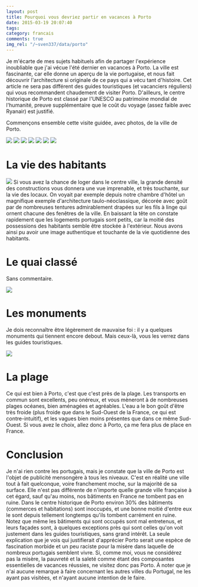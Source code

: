 ```yaml
---
layout: post
title: Pourquoi vous devriez partir en vacances à Porto
date: 2015-03-19 20:07:40
tags: 
category: francais
comments: true
img_rel: "/~sven337/data/porto"
---
```


Je m'écarte de mes sujets habituels afin de partager l'expérience inoubliable que j'ai vécue l'été dernier en vacances à Porto. La ville est fascinante, car elle donne un aperçu de la vie portugaise, et nous fait découvrir l'architecture si originale de ce pays qui a vécu tant d'histoire. 
Cet article ne sera pas différent des guides touristiques (et vacanciers réguliers) qui vous recommandent chaudement de visiter Porto. D'ailleurs, le centre historique de Porto est classé par l'UNESCO au patrimoine mondial de l'humanité, preuve supplémentaire que le coût du voyage (assez faible avec Ryanair) est justifié.

Commençons ensemble cette visite guidée, avec photos, de la ville de Porto. 

![](facades1.jpg)
![](facades2.jpg)
![](facades4.jpg)
![](facades5.jpg)
![](facades6.jpg)
![](facades7.jpg)
![](facades8.jpg)

# La vie des habitants 

![](facades3.jpg)
Si vous avez la chance de loger dans le centre ville, la grande densité des constructions vous donnera une vue imprenable, et très touchante, sur la vie des locaux. On voyait par exemple depuis notre chambre d'hôtel un magnifique exemple d'architecture taulo-néoclassique, décorée avec goût par de nombreuses tentures admirablement drapées sur les fils à linge qui ornent chacune des fenêtres de la ville.
En baissant la tête on constate rapidement que les logements portugais sont petits, car la moitié des possessions des habitants semble être stockée à l'extérieur. Nous avons ainsi pu avoir une image authentique et touchante de la vie quotidienne des habitants.

# Le quai classé

Sans commentaire.

![](quai.jpg)

# Les monuments

Je dois reconnaître être légèrement de mauvaise foi : il y a quelques monuments qui tiennent encore debout. Mais ceux-là, vous les verrez dans les guides touristiques.

![](facades9.jpg)

# La plage

Ce qui est bien à Porto, c'est que c'est près de la plage. Les transports en commun sont excellents, peu onéreux, et vous mèneront à de nombreuses plages océanes, bien aménagées et agréables. L'eau a le bon goût d'être très froide (plus froide que dans le Sud-Ouest de la France, ce qui est contre-intuitif), et les vagues bien moins présentes que dans ce même Sud-Ouest. Si vous avez le choix, allez donc à Porto, ça me fera plus de place en France.

# Conclusion

Je n'ai rien contre les portugais, mais je constate que la ville de Porto est l'objet de publicité mensongère à tous les niveaux. C'est en réalité une ville tout à fait quelconque, voire franchement moche, sur la majorité de sa surface. Elle n'est pas différente de n'importe quelle grande ville française à cet égard, sauf qu'au moins, nos bâtiments en France ne tombent pas en ruine. Dans le centre historique de Porto environ 30% des bâtiments (commerces et habitations) sont inoccupés, et une bonne moitié d'entre eux le sont depuis tellement longtemps qu'ils tombent carrément en ruine. Notez que même les bâtiments qui sont occupés sont mal entretenus, et leurs façades sont, à quelques exceptions près qui sont celles qu'on voit justement dans les guides touristiques, sans grand intérêt.
La seule explication que je vois qui justifierait d'apprécier Porto serait une espèce de fascination morbide et un peu raciste pour la misère dans laquelle de nombreux portugais semblent vivre. Si, comme moi, vous ne considérez pas la misère, la pauvreté et la saleté comme étant des composantes essentielles de vacances réussies, ne visitez donc pas Porto. À noter que je n'ai aucune remarque à faire concernant les autres villes du Portugal, ne les ayant pas visitées, et n'ayant aucune intention de le faire.

<script>
    $(document).ready(function() {
		$("a[href$='.jpg'],a[href$='.jpeg'],a[href$='.png'],a[href$='.gif']").attr('rel', 'gallery').fancybox();
    });
</script>
